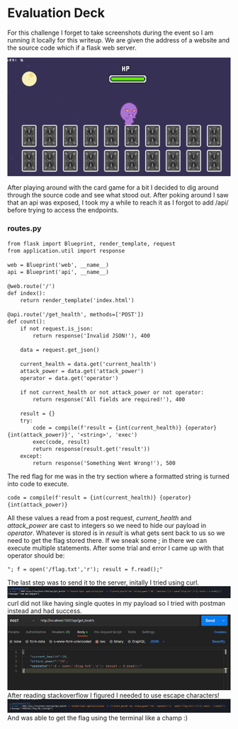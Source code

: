 # Evaluation Deck
For this challenge I forget to take screenshots during the event so I am running it locally for this writeup. We are given the address of a website and the source code which if a flask web server.

![webpage](/hack_the_boo/evaluation_deck/evaluation_deck.png)

After playing around with the card game for a bit I decided to dig around through the source code and see what stood out. After poking around I saw that an api was exposed, I took my a while to reach it as I forgot to add /api/ before trying to access the endpoints.

### routes.py
```
from flask import Blueprint, render_template, request
from application.util import response

web = Blueprint('web', __name__)
api = Blueprint('api', __name__)

@web.route('/')
def index():
    return render_template('index.html')

@api.route('/get_health', methods=['POST'])
def count():
    if not request.is_json:
        return response('Invalid JSON!'), 400

    data = request.get_json()

    current_health = data.get('current_health')
    attack_power = data.get('attack_power')
    operator = data.get('operator')
    
    if not current_health or not attack_power or not operator:
        return response('All fields are required!'), 400

    result = {}
    try:
        code = compile(f'result = {int(current_health)} {operator} {int(attack_power)}', '<string>', 'exec')
        exec(code, result)
        return response(result.get('result'))
    except:
        return response('Something Went Wrong!'), 500
```

The red flag for me was in the try section where a formatted string is turned into code to execute.
```
code = compile(f'result = {int(current_health)} {operator} {int(attack_power)}
```
All these values a read from a post request, *current_health* and *attack_power* are cast to integers so we need to hide our payload in *operator*. Whatever is stored is in *result* is what gets sent back to us so we need to get the flag stored there. If we sneak some ; in there we can execute multiple statements. After some trial and error I came up with that operator should be:
```
"; f = open('/flag.txt','r'); result = f.read();"
```
The last step was to send it to the server, initally I tried using curl.
![bad curl](/hack_the_boo/evaluation_deck/badrequest.PNG)
curl did not like having single quotes in my payload so I tried with postman instead and had success.
![postman](/hack_the_boo/evaluation_deck/postman.PNG)
After reading stackoverflow I figured I needed to use escape characters!
![curl](/hack_the_boo/evaluation_deck/curl.PNG)
And was able to get the flag using the terminal like a champ :)